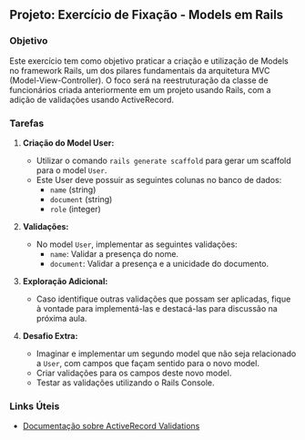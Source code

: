 ## Projeto: Exercício de Fixação - Models em Rails

### Objetivo

Este exercício tem como objetivo praticar a criação e utilização de Models no framework Rails, um dos pilares fundamentais da arquitetura MVC (Model-View-Controller). O foco será na reestruturação da classe de funcionários criada anteriormente em um projeto usando Rails, com a adição de validações usando ActiveRecord.

### Tarefas

1. **Criação do Model User:**
   - Utilizar o comando `rails generate scaffold` para gerar um scaffold para o model `User`.
   - Este User deve possuir as seguintes colunas no banco de dados:
     - `name` (string)
     - `document` (string)
     - `role` (integer)

2. **Validações:**
   - No model `User`, implementar as seguintes validações:
     - `name`: Validar a presença do nome.
     - `document`: Validar a presença e a unicidade do documento.

3. **Exploração Adicional:**
   - Caso identifique outras validações que possam ser aplicadas, fique à vontade para implementá-las e destacá-las para discussão na próxima aula.

4. **Desafio Extra:**
   - Imaginar e implementar um segundo model que não seja relacionado a `User`, com campos que façam sentido para o novo model.
   - Criar validações para os campos deste novo model.
   - Testar as validações utilizando o Rails Console.


### Links Úteis

- [Documentação sobre ActiveRecord Validations](https://guides.rubyonrails.org/active_record_validations.html)
